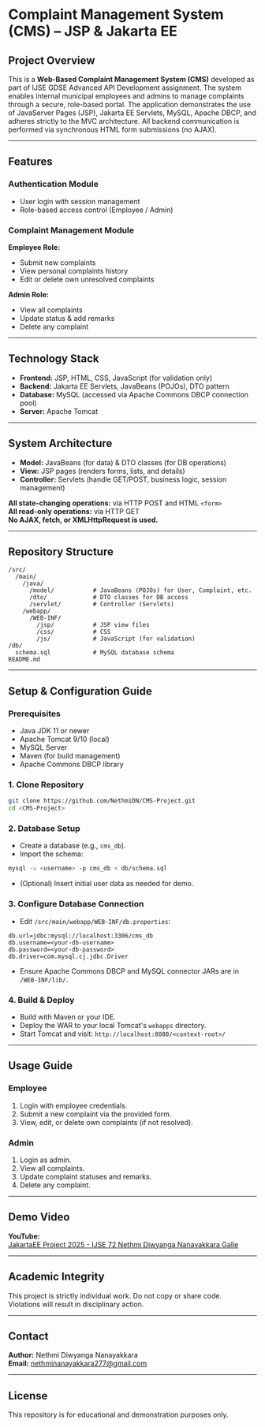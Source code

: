 # Complaint Management System (CMS) – JSP & Jakarta EE

## Project Overview

This is a **Web-Based Complaint Management System (CMS)** developed as part of IJSE GDSE Advanced API Development assignment. The system enables internal municipal employees and admins to manage complaints through a secure, role-based portal. The application demonstrates the use of JavaServer Pages (JSP), Jakarta EE Servlets, MySQL, Apache DBCP, and adheres strictly to the MVC architecture. All backend communication is performed via synchronous HTML form submissions (no AJAX).

---

## Features

### Authentication Module
- User login with session management
- Role-based access control (Employee / Admin)

### Complaint Management Module

**Employee Role:**
- Submit new complaints
- View personal complaints history
- Edit or delete own unresolved complaints

**Admin Role:**
- View all complaints
- Update status & add remarks
- Delete any complaint

---

## Technology Stack

- **Frontend:** JSP, HTML, CSS, JavaScript (for validation only)
- **Backend:** Jakarta EE Servlets, JavaBeans (POJOs), DTO pattern
- **Database:** MySQL (accessed via Apache Commons DBCP connection pool)
- **Server:** Apache Tomcat

---

## System Architecture

- **Model:** JavaBeans (for data) & DTO classes (for DB operations)
- **View:** JSP pages (renders forms, lists, and details)
- **Controller:** Servlets (handle GET/POST, business logic, session management)

**All state-changing operations:** via HTTP POST and HTML `<form>`  
**All read-only operations:** via HTTP GET  
**No AJAX, fetch, or XMLHttpRequest is used.**

---

## Repository Structure

```
/src/
  /main/
    /java/
      /model/           # JavaBeans (POJOs) for User, Complaint, etc.
      /dto/             # DTO classes for DB access
      /servlet/         # Controller (Servlets)
    /webapp/
      /WEB-INF/
        /jsp/           # JSP view files
        /css/           # CSS
        /js/            # JavaScript (for validation)
/db/
  schema.sql            # MySQL database schema
README.md
```

---

## Setup & Configuration Guide

### Prerequisites

- Java JDK 11 or newer
- Apache Tomcat 9/10 (local)
- MySQL Server
- Maven (for build management)
- Apache Commons DBCP library

### 1. Clone Repository

```bash
git clone https://github.com/NethmiDN/CMS-Project.git
cd <CMS-Project>
```

### 2. Database Setup

- Create a database (e.g., `cms_db`).
- Import the schema:

```bash
mysql -u <username> -p cms_db < db/schema.sql
```

- (Optional) Insert initial user data as needed for demo.

### 3. Configure Database Connection

- Edit `/src/main/webapp/WEB-INF/db.properties`:

```
db.url=jdbc:mysql://localhost:3306/cms_db
db.username=<your-db-username>
db.password=<your-db-password>
db.driver=com.mysql.cj.jdbc.Driver
```

- Ensure Apache Commons DBCP and MySQL connector JARs are in `/WEB-INF/lib/`.

### 4. Build & Deploy

- Build with Maven or your IDE.
- Deploy the WAR to your local Tomcat's `webapps` directory.
- Start Tomcat and visit: `http://localhost:8080/<context-root>/`

---

## Usage Guide

### Employee

1. Login with employee credentials.
2. Submit a new complaint via the provided form.
3. View, edit, or delete own complaints (if not resolved).

### Admin

1. Login as admin.
2. View all complaints.
3. Update complaint statuses and remarks.
4. Delete any complaint.

---

## Demo Video

**YouTube:**  
[JakartaEE Project 2025 - IJSE 72 Nethmi Diwyanga Nanayakkara Galle](<https://youtu.be/0T9h5Z5moMA>)

---

## Academic Integrity

This project is strictly individual work. Do not copy or share code.  
Violations will result in disciplinary action.

---

## Contact

**Author:** Nethmi Diwyanga Nanayakkara  
**Email:** nethminanayakkara277@gmail.com

---

## License

This repository is for educational and demonstration purposes only.
